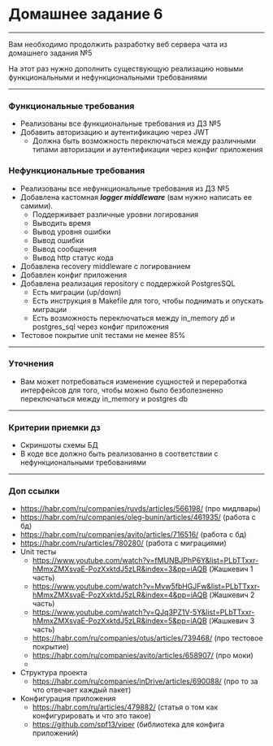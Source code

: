 # Домашнее задание 6

---

Вам необходимо продолжить разработку веб сервера чата из домашнего задания №5  

На этот раз нужно дополнить существующую реализацию новыми функциональными и нефункциональными требованиями

---

### Функциональные требования

- Реализованы все функциональные требования из ДЗ №5
- Добавить авторизацию и аутентификацию через JWT 
  - Должна быть возможность переключаться между различными типами авторизации и аутентификации через конфиг приложения

### Нефункциональные требования

- Реализованы все нефункциональные требования из ДЗ №5
- Добавлена кастомная **_logger middleware_** (вам нужно написать ее самими).
  - Поддерживает различные уровни логирования 
  - Выводить время
  - Вывод уровня ошибки
  - Вывод ошибки
  - Вывод сообщения
  - Вывод http статус кода
- Добавлена recovery middleware с логированием 
- Добавлен конфиг приложения
- Добавлена реализация repository с поддержкой PostgresSQL
  - Есть миграции (up/down)
  - Есть инструкция в Makefile для того, чтобы поднимать и опускать миграции
  - Есть возможность переключаться между in_memory дб и postgres_sql через конфиг приложения
- Тестовое покрытие unit тестами не менее 85%  


---

### Уточнения

- Вам может потребоваться изменение сущностей и переработка интерфейсов для того, чтобы можно было безболезненно 
переключаться между in_memory и postgres db

---

### Критерии приемки дз

- Скриншоты схемы БД
- В коде все должно быть реализованно в соответствии с нефункциональными требованиями

---

### Доп ссылки

* https://habr.com/ru/companies/ruvds/articles/566198/ (про мидлвары)
* https://habr.com/ru/companies/oleg-bunin/articles/461935/ (работа с бд)
* https://habr.com/ru/companies/avito/articles/716516/ (работа с бд)
* https://habr.com/ru/articles/780280/ (работа с миграциями)
* Unit тесты
  * https://www.youtube.com/watch?v=fMUNBJPhP6Y&list=PLbTTxxr-hMmxZMXsvaE-PozXxktdJ5zLR&index=3&pp=iAQB (Жашкевич 1 часть)
  * https://www.youtube.com/watch?v=Mvw5fbHGJFw&list=PLbTTxxr-hMmxZMXsvaE-PozXxktdJ5zLR&index=4&pp=iAQB (Жашкевич 2 часть)
  * https://www.youtube.com/watch?v=QJq3PZ1V-5Y&list=PLbTTxxr-hMmxZMXsvaE-PozXxktdJ5zLR&index=5&pp=iAQB (Жашкевич 3 часть)
  * https://habr.com/ru/companies/otus/articles/739468/ (про тестовое покрытие)
  * https://habr.com/ru/companies/avito/articles/658907/ (про моки)
  * 
* Структура проекта
  * https://habr.com/ru/companies/inDrive/articles/690088/ (про то за что отвечает каждый пакет)
* Конфигурация приложения
  * https://habr.com/ru/articles/479882/ (статья о том как конфигурировать и что это такое)
  * https://github.com/spf13/viper (библиотека для конфига приложений)
